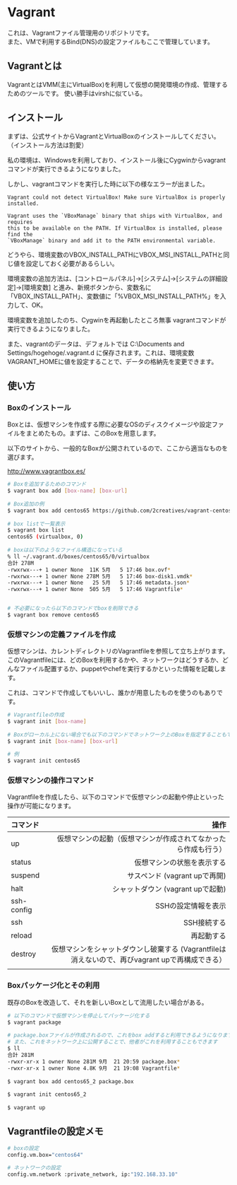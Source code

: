 # Vagrant

これは、Vagrantファイル管理用のリポジトリです。  
また、VMで利用するBind(DNS)の設定ファイルもここで管理しています。


## Vagrantとは
VagrantとはVMM(主にVirtualBox)を利用して仮想の開発環境の作成、管理するためのツールです。
使い勝手はvirshに似ている。


## インストール
まずは、公式サイトからVagrantとVirtualBoxのインストールしてください。 （インストール方法は割愛）

私の環境は、Windowsを利用しており、インストール後にCygwinからvagrantコマンドが実行できるようになりました。

しかし、vagrantコマンドを実行した時に以下の様なエラーが出ました。

```
Vagrant could not detect VirtualBox! Make sure VirtualBox is properly installed.

Vagrant uses the `VBoxManage` binary that ships with VirtualBox, and requires
this to be available on the PATH. If VirtualBox is installed, please find the
`VBoxManage` binary and add it to the PATH environmental variable.
```

どうやら、環境変数のVBOX_INSTALL_PATHにVBOX_MSI_INSTALL_PATHと同じ値を設定しておく必要があるらしい。

環境変数の追加方法は、[コントロールパネル]→[システム]→[システムの詳細設定]→[環境変数] と進み、新規ボタンから、変数名に「VBOX_INSTALL_PATH」、変数値に「%VBOX_MSI_INSTALL_PATH%」を入力して、OK。

環境変数を追加したのち、Cygwinを再起動したところ無事 vagrantコマンドが実行できるようになりました。

また、vagrantのデータは、デフォルトでは C:\Documents and Settings/hogehoge/.vagrant.d に保存されます。これは、環境変数VAGRANT_HOMEに値を設定することで、データの格納先を変更できます。


## 使い方
### Boxのインストール
Boxとは、仮想マシンを作成する際に必要なOSのディスクイメージや設定ファイルをまとめたもの。まずは、このBoxを用意します。

以下のサイトから、一般的なBoxが公開されているので、ここから適当なものを選びます。

http://www.vagrantbox.es/

``` bash
# Boxを追加するためのコマンド
$ vagrant box add [box-name] [box-url]
 
# Box追加の例
$ vagrant box add centos65 https://github.com/2creatives/vagrant-centos/releases/download/v6.5.1/centos65-x86_64-20131205.box
 
# box listで一覧表示
$ vagrant box list
centos65 (virtualbox, 0)
 
# boxは以下のようなファイル構造になっている
% ll ~/.vagrant.d/boxes/centos65/0/virtualbox
合計 278M
-rwxrwx---+ 1 owner None  11K 5月   5 17:46 box.ovf*
-rwxrwx---+ 1 owner None 278M 5月   5 17:46 box-disk1.vmdk*
-rwxrwx---+ 1 owner None   25 5月   5 17:46 metadata.json*
-rwxrwx---+ 1 owner None  505 5月   5 17:46 Vagrantfile*


# 不必要になったら以下のコマンドでboxを削除できる
$ vagrant box remove centos65
```


### 仮想マシンの定義ファイルを作成
仮想マシンは、カレントディレクトリのVagrantfileを参照して立ち上がります。 このVagrantfileには、どのBoxを利用するかや、ネットワークはどうするか、どんなファイル配置するか、puppetやchefを実行するかといった情報を記載します。

これは、コマンドで作成してもいいし、誰かが用意したものを使うのもありです。

``` bash
# Vagrantfileの作成
$ vagrant init [box-name]
 
# Boxがローカル上にない場合でも以下のコマンドでネットワーク上のBoxを指定することもできる
$ vagrant init [box-name] [box-url]
 
# 例
$ vagrant init centos65
```

### 仮想マシンの操作コマンド
Vagrantfileを作成したら、以下のコマンドで仮想マシンの起動や停止といった操作が可能になります。

| コマンド    | 操作                                                                                            |
|:------------|------------------------------------------------------------------------------------------------:|
| up          | 仮想マシンの起動（仮想マシンが作成されてなかったら作成も行う）                                  |
| status      | 仮想マシンの状態を表示する                                                                      |
| suspend     | サスペンド (vagrant upで再開)                                                                   |
| halt        | シャットダウン (vagrant upで起動)                                                               |
| ssh-config  | SSHの設定情報を表示                                                                             |
| ssh         | SSH接続する                                                                                     |
| reload      | 再起動する                                                                                      |
| destroy     | 仮想マシンをシャットダウンし破棄する (Vagrantfileは消えないので、再びvagrant upで再構成できる） |
                                                                                                                |

### Boxパッケージ化とその利用
既存のBoxを改造して、それを新しいBoxとして流用したい場合がある。

``` bash
# 以下のコマンドで仮想マシンを停止してパッケージ化する
$ vagrant package
 
# package.boxファイルが作成されるので、これをbox addすると利用できるようになります
# また、これをネットワーク上に公開することで、他者がこれを利用することもできます
$ ll
合計 281M
-rwxr-xr-x 1 owner None 281M 9月  21 20:59 package.box*
-rwxr-xr-x 1 owner None 4.8K 9月  21 19:08 Vagrantfile*
 
$ vagrant box add centos65_2 package.box
 
$ vagrant init centos65_2
 
$ vagrant up
```

## Vagrantfileの設定メモ

``` bash
# boxの設定
config.vm.box="centos64"
 
# ネットワークの設定
config.vm.network :private_network, ip:"192.168.33.10"
```
